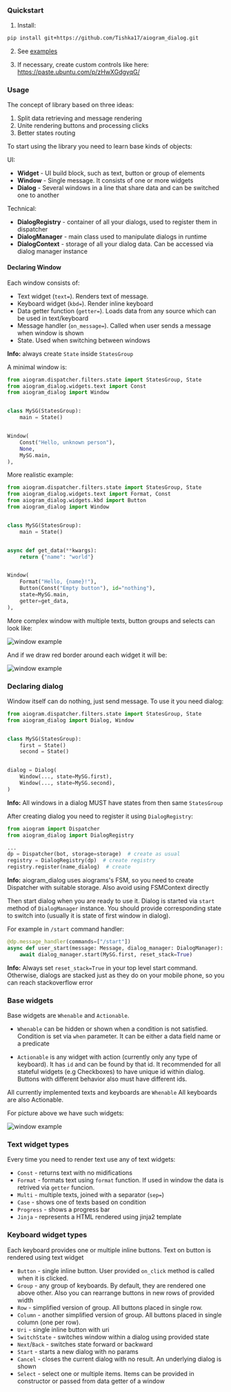 ### Quickstart

1. Install:

```bash
pip install git+https://github.com/Tishka17/aiogram_dialog.git
```

2. See [examples](example)

3. If necessary, create custom controls like here: https://paste.ubuntu.com/p/zHwXGdgyqG/

### Usage

The concept of library based on three ideas:

1. Split data retrieving and message rendering
2. Unite rendering buttons and processing clicks
3. Better states routing

To start using the library you need to learn base kinds of objects:

UI:

* **Widget** - UI build block, such as text, button or group of elements
* **Window** - Single message. It consists of one or more widgets
* **Dialog** - Several windows in a line that share data and can be switched one to another

Technical:

* **DialogRegistry** - container of all your dialogs, used to register them in dispatcher
* **DialogManager** - main class used to manipulate dialogs in runtime
* **DialogContext** - storage of all your dialog data. Can be accessed via dialog manager instance

#### Declaring Window

Each window consists of:

* Text widget (`text=`). Renders text of message.
* Keyboard widget (`kbd=`). Render inline keyboard
* Data getter function (`getter=`). Loads data from any source which can be used in text/keyboard
* Message handler (`on_message=`). Called when user sends a message when window is shown
* State. Used when switching between windows

**Info:** always create `State` inside `StatesGroup`

A minimal window is:

```python
from aiogram.dispatcher.filters.state import StatesGroup, State
from aiogram_dialog.widgets.text import Const
from aiogram_dialog import Window


class MySG(StatesGroup):
    main = State()


Window(
    Const("Hello, unknown person"),
    None,
    MySG.main,
),
```

More realistic example:

```python
from aiogram.dispatcher.filters.state import StatesGroup, State
from aiogram_dialog.widgets.text import Format, Const
from aiogram_dialog.widgets.kbd import Button
from aiogram_dialog import Window


class MySG(StatesGroup):
    main = State()


async def get_data(**kwargs):
    return {"name": "world"}


Window(
    Format("Hello, {name}!"),
    Button(Const("Empty button"), id="nothing"),
    state=MySG.main,
    getter=get_data,
),
```

More complex window with multiple texts, button groups and selects can look like:

![window example](docs/resources/window_example.png)

And if we draw red border around each widget it will be:

![window example](docs/resources/layout_example.png)

### Declaring dialog

Window itself can do nothing, just send message. To use it you need dialog:

```python
from aiogram.dispatcher.filters.state import StatesGroup, State
from aiogram_dialog import Dialog, Window


class MySG(StatesGroup):
    first = State()
    second = State()


dialog = Dialog(
    Window(..., state=MySG.first),
    Window(..., state=MySG.second),
)
```

**Info:** All windows in a dialog MUST have states from then same `StatesGroup`

After creating dialog you need to register it using `DialogRegistry`:

```python
from aiogram import Dispatcher
from aiogram_dialog import DialogRegistry

...
dp = Dispatcher(bot, storage=storage)  # create as usual
registry = DialogRegistry(dp)  # create registry
registry.register(name_dialog)  # create
```

**Info:** aiogram_dialog uses aiograms's FSM, so you need to create Dispatcher with suitable storage. Also avoid using
FSMContext directly

Then start dialog when you are ready to use it. Dialog is started via `start` method of `DialogManager` instance. You
should provide corresponding state to switch into (usually it is state of first window in dialog).

For example in `/start` command handler:

```python
@dp.message_handler(commands=["/start"])
async def user_start(message: Message, dialog_manager: DialogManager):
    await dialog_manager.start(MySG.first, reset_stack=True)
```

**Info:** Always set `reset_stack=True` in your top level start command. Otherwise, dialogs are stacked just as they do
on your mobile phone, so you can reach stackoverflow error

### Base widgets

Base widgets are `Whenable` and `Actionable`.

* `Whenable` can be hidden or shown when a condition is not satisfied. Condition is set via `when` parameter. 
  It can be either a data field name or a predicate
  
* `Actionable` is any widget with action (currently only any type of keyboard). It has `id` and can be found by that id. 
  It recommended for all stateful widgets (e.g Checkboxes) to have unique id within dialog. Buttons with different behavior also must have different ids. 

All currently implemented texts and keyboards are `Whenable`
All keyboards are also Actionable.

For picture above we have such widgets:

![window example](docs/resources/layout_example2.png)

### Text widget types

Every time you need to render text use any of text widgets:

* `Const` - returns text with no midifications
* `Format` - formats text using `format` function. If used in window the data is retrived via `getter` funcion.
* `Multi` - multiple texts, joined with a separator (`sep=`)
* `Case` - shows one of texts based on condition
* `Progress` - shows a progress bar
* `Jinja` - represents a HTML rendered using jinja2 template

### Keyboard widget types

Each keyboard provides one or multiple inline buttons. Text on button is rendered using text widget

* `Button` - single inline button. User provided `on_click` method is called when it is clicked.
* `Group` - any group of keyboards. By default, they are rendered one above other. Also you can rearrange buttons in new rows of provided width
* `Row` - simplified version of group. All buttons placed in single row. 
* `Column` - another simplified version of group. All buttons placed in single column (one per row). 
* `Uri` - single inline button with uri
* `SwitchState` - switches window within a dialog using provided state
* `Next`/`Back` - switches state forward or backward
* `Start` - starts a new dialog with no params
* `Cancel` - closes the current dialog with no result. An underlying dialog is shown
* `Select` - select one or multiple items. Items can be provided in constructor or passed from data getter of a window
